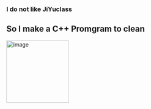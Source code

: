 ### I do not like JiYuclass
## So I make a C++ Promgram to clean
<img width="163" alt="image" src="https://github.com/user-attachments/assets/88658c2a-0007-435c-8072-78dc374f86d1" />

